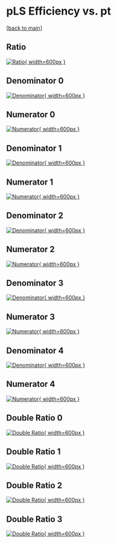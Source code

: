 # pLS Efficiency vs. pt

[[back to main](./)]



## Ratio

[![Ratio](../mtv/var/pLS_loweta_11_1_eff_pt.png){ width=600px }](../mtv/var/pLS_loweta_11_1_eff_pt.pdf)

## Denominator 0

[![Denominator](../mtv/den/pLS_loweta_11_1_eff_pt_den0.png){ width=600px }](../mtv/den/pLS_loweta_11_1_eff_pt_den0.pdf)

## Numerator 0

[![Numerator](../mtv/num/pLS_loweta_11_1_eff_pt_num0.png){ width=600px }](../mtv/num/pLS_loweta_11_1_eff_pt_num0.pdf)

## Denominator 1

[![Denominator](../mtv/den/pLS_loweta_11_1_eff_pt_den1.png){ width=600px }](../mtv/den/pLS_loweta_11_1_eff_pt_den1.pdf)

## Numerator 1

[![Numerator](../mtv/num/pLS_loweta_11_1_eff_pt_num1.png){ width=600px }](../mtv/num/pLS_loweta_11_1_eff_pt_num1.pdf)

## Denominator 2

[![Denominator](../mtv/den/pLS_loweta_11_1_eff_pt_den2.png){ width=600px }](../mtv/den/pLS_loweta_11_1_eff_pt_den2.pdf)

## Numerator 2

[![Numerator](../mtv/num/pLS_loweta_11_1_eff_pt_num2.png){ width=600px }](../mtv/num/pLS_loweta_11_1_eff_pt_num2.pdf)

## Denominator 3

[![Denominator](../mtv/den/pLS_loweta_11_1_eff_pt_den3.png){ width=600px }](../mtv/den/pLS_loweta_11_1_eff_pt_den3.pdf)

## Numerator 3

[![Numerator](../mtv/num/pLS_loweta_11_1_eff_pt_num3.png){ width=600px }](../mtv/num/pLS_loweta_11_1_eff_pt_num3.pdf)

## Denominator 4

[![Denominator](../mtv/den/pLS_loweta_11_1_eff_pt_den4.png){ width=600px }](../mtv/den/pLS_loweta_11_1_eff_pt_den4.pdf)

## Numerator 4

[![Numerator](../mtv/num/pLS_loweta_11_1_eff_pt_num4.png){ width=600px }](../mtv/num/pLS_loweta_11_1_eff_pt_num4.pdf)

## Double Ratio 0

[![Double Ratio](../mtv/ratio/pLS_loweta_11_1_eff_pt_ratio0.png){ width=600px }](../mtv/ratio/pLS_loweta_11_1_eff_pt_ratio0.pdf)

## Double Ratio 1

[![Double Ratio](../mtv/ratio/pLS_loweta_11_1_eff_pt_ratio1.png){ width=600px }](../mtv/ratio/pLS_loweta_11_1_eff_pt_ratio1.pdf)

## Double Ratio 2

[![Double Ratio](../mtv/ratio/pLS_loweta_11_1_eff_pt_ratio2.png){ width=600px }](../mtv/ratio/pLS_loweta_11_1_eff_pt_ratio2.pdf)

## Double Ratio 3

[![Double Ratio](../mtv/ratio/pLS_loweta_11_1_eff_pt_ratio3.png){ width=600px }](../mtv/ratio/pLS_loweta_11_1_eff_pt_ratio3.pdf)

